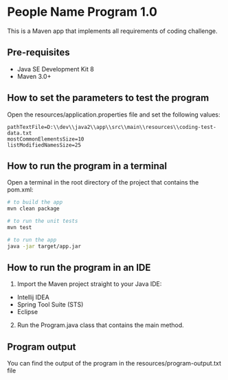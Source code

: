 # People Name Program 1.0

This is a Maven app that implements all requirements of coding challenge.

## Pre-requisites

- Java SE Development Kit 8
- Maven 3.0+

## How to set the parameters to test the program

Open the resources/application.properties file and set the following values:

``` text
pathTextFile=D:\\dev\\java2\\app\\src\\main\\resources\\coding-test-data.txt
mostCommonElementsSize=10
listModifiedNamesSize=25
```

## How to run the program in a terminal

Open a terminal in the root directory of the project that contains the pom.xml:

``` bash
# to build the app
mvn clean package

# to run the unit tests
mvn test

# to run the app
java -jar target/app.jar
```

## How to run the program in an IDE

1. Import the Maven project straight to your Java IDE:
- Intellij IDEA
- Spring Tool Suite (STS)
- Eclipse

2. Run the Program.java class that contains the main method.

## Program output

You can find the output of the program in the resources/program-output.txt file